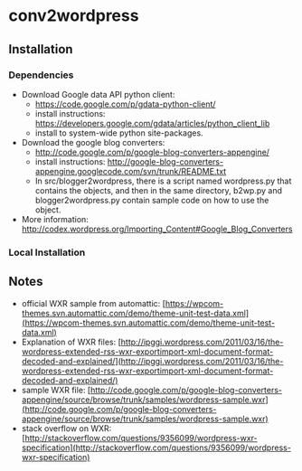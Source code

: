 # conv2wordpress
## Installation
### Dependencies
- Download Google data API python client:
    - https://code.google.com/p/gdata-python-client/
    - install instructions: https://developers.google.com/gdata/articles/python_client_lib
    - install to system-wide python site-packages.
- Download the google blog converters:
    - http://code.google.com/p/google-blog-converters-appengine/
    - install instructions: http://google-blog-converters-appengine.googlecode.com/svn/trunk/README.txt
    - In src/blogger2wordpress, there is a script named wordpress.py that contains the objects, and then in the same directory, b2wp.py and blogger2wordpress.py contain sample code on how to use the object.
- More information: http://codex.wordpress.org/Importing_Content#Google_Blog_Converters

### Local Installation

## Notes
- official WXR sample from automattic: [https://wpcom-themes.svn.automattic.com/demo/theme-unit-test-data.xml](https://wpcom-themes.svn.automattic.com/demo/theme-unit-test-data.xml)
- Explanation of WXR files: [http://ipggi.wordpress.com/2011/03/16/the-wordpress-extended-rss-wxr-exportimport-xml-document-format-decoded-and-explained/](http://ipggi.wordpress.com/2011/03/16/the-wordpress-extended-rss-wxr-exportimport-xml-document-format-decoded-and-explained/)
- sample WXR file: [http://code.google.com/p/google-blog-converters-appengine/source/browse/trunk/samples/wordpress-sample.wxr](http://code.google.com/p/google-blog-converters-appengine/source/browse/trunk/samples/wordpress-sample.wxr)
- stack overflow on WXR: [http://stackoverflow.com/questions/9356099/wordpress-wxr-specification](http://stackoverflow.com/questions/9356099/wordpress-wxr-specification)
